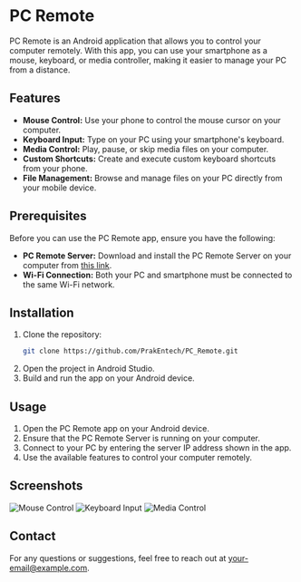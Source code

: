 # PC Remote

PC Remote is an Android application that allows you to control your computer remotely. With this app, you can use your smartphone as a mouse, keyboard, or media controller, making it easier to manage your PC from a distance.

## Features

- **Mouse Control:** Use your phone to control the mouse cursor on your computer.
- **Keyboard Input:** Type on your PC using your smartphone's keyboard.
- **Media Control:** Play, pause, or skip media files on your computer.
- **Custom Shortcuts:** Create and execute custom keyboard shortcuts from your phone.
- **File Management:** Browse and manage files on your PC directly from your mobile device.

## Prerequisites

Before you can use the PC Remote app, ensure you have the following:

- **PC Remote Server:** Download and install the PC Remote Server on your computer from [this link](https://github.com/PrakEntech/PC_Remote_Server).
- **Wi-Fi Connection:** Both your PC and smartphone must be connected to the same Wi-Fi network.

## Installation

1. Clone the repository:
   ```bash
   git clone https://github.com/PrakEntech/PC_Remote.git
   ```
2. Open the project in Android Studio.
3. Build and run the app on your Android device.

## Usage

1. Open the PC Remote app on your Android device.
2. Ensure that the PC Remote Server is running on your computer.
3. Connect to your PC by entering the server IP address shown in the app.
4. Use the available features to control your computer remotely.

## Screenshots

![Mouse Control](https://example.com/mouse-control.png)
![Keyboard Input](https://example.com/keyboard-input.png)
![Media Control](https://example.com/media-control.png)

## Contact

For any questions or suggestions, feel free to reach out at [your-email@example.com](mailto:prakhartech983@gmail.com).
